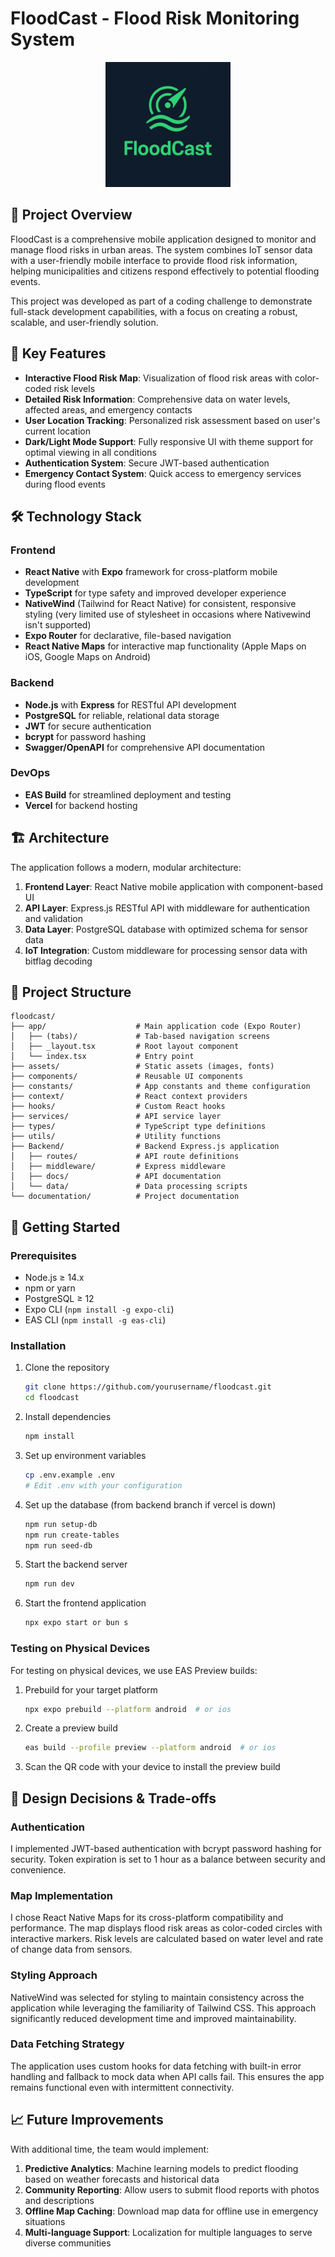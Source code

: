 # FloodCast - Flood Risk Monitoring System

<div align="center">
  <img src="./assets/images/floodcast-logo.png" alt="FloodCast Logo" width="200" />
</div>

## 📱 Project Overview

FloodCast is a comprehensive mobile application designed to monitor and manage flood risks in urban areas. The system combines IoT sensor data with a user-friendly mobile interface to provide flood risk information, helping municipalities and citizens respond effectively to potential flooding events.

This project was developed as part of a coding challenge to demonstrate full-stack development capabilities, with a focus on creating a robust, scalable, and user-friendly solution.

## 🌟 Key Features

- **Interactive Flood Risk Map**: Visualization of flood risk areas with color-coded risk levels
- **Detailed Risk Information**: Comprehensive data on water levels, affected areas, and emergency contacts
- **User Location Tracking**: Personalized risk assessment based on user's current location
- **Dark/Light Mode Support**: Fully responsive UI with theme support for optimal viewing in all conditions
- **Authentication System**: Secure JWT-based authentication 
- **Emergency Contact System**: Quick access to emergency services during flood events

## 🛠️ Technology Stack

### Frontend
- **React Native** with **Expo** framework for cross-platform mobile development
- **TypeScript** for type safety and improved developer experience
- **NativeWind** (Tailwind for React Native) for consistent, responsive styling (very limited use of stylesheet in occasions where Nativewind isn't supported)
- **Expo Router** for declarative, file-based navigation
- **React Native Maps** for interactive map functionality (Apple Maps on iOS, Google Maps on Android)

### Backend
- **Node.js** with **Express** for RESTful API development
- **PostgreSQL** for reliable, relational data storage
- **JWT** for secure authentication
- **bcrypt** for password hashing
- **Swagger/OpenAPI** for comprehensive API documentation

### DevOps
- **EAS Build** for streamlined deployment and testing
- **Vercel** for backend hosting

## 🏗️ Architecture

The application follows a modern, modular architecture:

1. **Frontend Layer**: React Native mobile application with component-based UI
2. **API Layer**: Express.js RESTful API with middleware for authentication and validation
3. **Data Layer**: PostgreSQL database with optimized schema for sensor data
4. **IoT Integration**: Custom middleware for processing sensor data with bitflag decoding

## 📂 Project Structure

```
floodcast/
├── app/                    # Main application code (Expo Router)
│   ├── (tabs)/             # Tab-based navigation screens
│   ├── _layout.tsx         # Root layout component
│   └── index.tsx           # Entry point
├── assets/                 # Static assets (images, fonts)
├── components/             # Reusable UI components
├── constants/              # App constants and theme configuration
├── context/                # React context providers
├── hooks/                  # Custom React hooks
├── services/               # API service layer
├── types/                  # TypeScript type definitions
├── utils/                  # Utility functions
├── Backend/                # Backend Express.js application
│   ├── routes/             # API route definitions
│   ├── middleware/         # Express middleware
│   ├── docs/               # API documentation
│   └── data/               # Data processing scripts
└── documentation/          # Project documentation
```

## 🚀 Getting Started

### Prerequisites
- Node.js ≥ 14.x
- npm or yarn
- PostgreSQL ≥ 12
- Expo CLI (`npm install -g expo-cli`)
- EAS CLI (`npm install -g eas-cli`)

### Installation

1. Clone the repository
   ```bash
   git clone https://github.com/yourusername/floodcast.git
   cd floodcast
   ```

2. Install dependencies
   ```bash
   npm install
   ```

3. Set up environment variables
   ```bash
   cp .env.example .env
   # Edit .env with your configuration
   ```

4. Set up the database (from backend branch if vercel is down)
   ```bash
   npm run setup-db
   npm run create-tables
   npm run seed-db
   ```

5. Start the backend server
   ```bash
   npm run dev
   ```

6. Start the frontend application
   ```bash
   npx expo start or bun s 
   ```

### Testing on Physical Devices

For testing on physical devices, we use EAS Preview builds:

1. Prebuild for your target platform
   ```bash
   npx expo prebuild --platform android  # or ios
   ```

2. Create a preview build
   ```bash
   eas build --profile preview --platform android  # or ios
   ```

3. Scan the QR code with your device to install the preview build

## 🧪 Design Decisions & Trade-offs

### Authentication
I implemented JWT-based authentication with bcrypt password hashing for security. Token expiration is set to 1 hour as a balance between security and convenience.

### Map Implementation
I chose React Native Maps for its cross-platform compatibility and performance. The map displays flood risk areas as color-coded circles with interactive markers. Risk levels are calculated based on water level and rate of change data from sensors.

### Styling Approach
NativeWind was selected for styling to maintain consistency across the application while leveraging the familiarity of Tailwind CSS. This approach significantly reduced development time and improved maintainability.

### Data Fetching Strategy
The application uses custom hooks for data fetching with built-in error handling and fallback to mock data when API calls fail. This ensures the app remains functional even with intermittent connectivity.





## 📈 Future Improvements

With additional time, the team would implement:

1. **Predictive Analytics**: Machine learning models to predict flooding based on weather forecasts and historical data
2. **Community Reporting**: Allow users to submit flood reports with photos and descriptions
3. **Offline Map Caching**: Download map data for offline use in emergency situations
4. **Multi-language Support**: Localization for multiple languages to serve diverse communities



